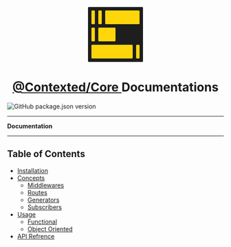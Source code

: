 <div align="center">
    <img alt="Contexted Logo" width="128" src="https://raw.githubusercontent.com/contexted-js/brand/master/dark/main-fill.svg">
    <h1>
		<a href="https://github.com/contexted-js/core">
        	@Contexted/Core
    	</a>
		<span>Documentations</span>
	</h1>
</div>

<img alt="GitHub package.json version" src="https://img.shields.io/github/package-json/v/contexted-js/core">

---

**Documentation**

---

## Table of Contents

- [Installation](installation/)
- [Concepts](concepts/)
    - [Middlewares](concepts/middlewares.md)
    - [Routes](concepts/routes.md)
    - [Generators](concepts/generators.md)
    - [Subscribers](concepts/subscribers.md)
- [Usage](usage/)
    - [Functional](usage/functional.md)
    - [Object Oriented](usage/object-oriented.md)
- [API Refrence](api-refrence/)
